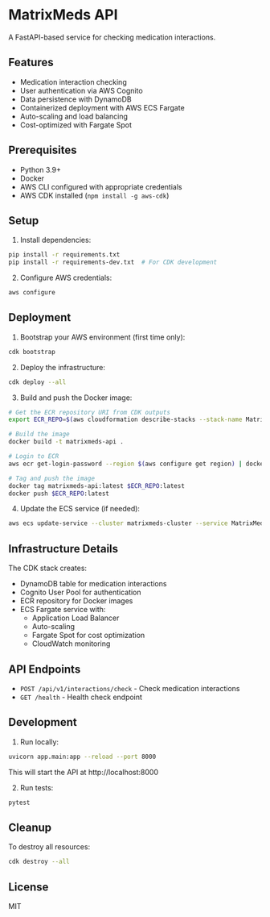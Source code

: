 # MatrixMeds API

A FastAPI-based service for checking medication interactions.

## Features

- Medication interaction checking
- User authentication via AWS Cognito
- Data persistence with DynamoDB
- Containerized deployment with AWS ECS Fargate
- Auto-scaling and load balancing
- Cost-optimized with Fargate Spot

## Prerequisites

- Python 3.9+
- Docker
- AWS CLI configured with appropriate credentials
- AWS CDK installed (`npm install -g aws-cdk`)

## Setup

1. Install dependencies:
```bash
pip install -r requirements.txt
pip install -r requirements-dev.txt  # For CDK development
```

2. Configure AWS credentials:
```bash
aws configure
```

## Deployment

1. Bootstrap your AWS environment (first time only):
```bash
cdk bootstrap
```

2. Deploy the infrastructure:
```bash
cdk deploy --all
```

3. Build and push the Docker image:
```bash
# Get the ECR repository URI from CDK outputs
export ECR_REPO=$(aws cloudformation describe-stacks --stack-name MatrixMedsStack --query 'Stacks[0].Outputs[?OutputKey==`RepositoryURI`].OutputValue' --output text)

# Build the image
docker build -t matrixmeds-api .

# Login to ECR
aws ecr get-login-password --region $(aws configure get region) | docker login --username AWS --password-stdin $ECR_REPO

# Tag and push the image
docker tag matrixmeds-api:latest $ECR_REPO:latest
docker push $ECR_REPO:latest
```

4. Update the ECS service (if needed):
```bash
aws ecs update-service --cluster matrixmeds-cluster --service MatrixMedsService --force-new-deployment
```

## Infrastructure Details

The CDK stack creates:
- DynamoDB table for medication interactions
- Cognito User Pool for authentication
- ECR repository for Docker images
- ECS Fargate service with:
  - Application Load Balancer
  - Auto-scaling
  - Fargate Spot for cost optimization
  - CloudWatch monitoring

## API Endpoints

- `POST /api/v1/interactions/check` - Check medication interactions
- `GET /health` - Health check endpoint

## Development

1. Run locally:
```bash
uvicorn app.main:app --reload --port 8000
```

This will start the API at http://localhost:8000

2. Run tests:
```bash
pytest
```

## Cleanup

To destroy all resources:
```bash
cdk destroy --all
```

## License

MIT
